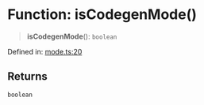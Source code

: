 # Function: isCodegenMode()

> **isCodegenMode**(): `boolean`

Defined in: [mode.ts:20](https://github.com/vernak2539/figma-plugin-helpers/blob/main/src/mode.ts#L20)

## Returns

`boolean`
